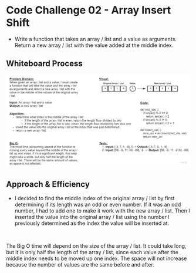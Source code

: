 # Code Challenge 02 - Array Insert Shift
* Write a function that takes an array / list and a value as arguments. Return a new array / list with the value added at the middle index.

## Whiteboard Process
![Array Insert Shift](./images/array-insert-shift.jpg)

## Approach & Efficiency
* I decided to find the middle index of the original array / list by first determining if its length was an odd or even number. If it was an odd number, I had to add one to make it work with the new array / list. Then I inserted the value into the original array / list using the number I previously determined as the index the value will be inserted at.

<br/>

The Big O time will depend on the size of the array / list. It could take long, but it is only half the length of the array / list, since each value after the middle index needs to be moved up one index. The space will not increase because the number of values are the same before and after.
